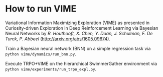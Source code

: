 # How to run VIME

Variational Information Maximizing Exploration (VIME) as presented in Curiosity-driven Exploration in Deep Reinforcement Learning via Bayesian Neural Networks by *R. Houthooft, X. Chen, Y. Duan, J. Schulman, F. De Turck, P. Abbeel* (http://arxiv.org/abs/1605.09674). 

Train a Bayesian neural network (BNN) on a simple regression task via `python vime/dynamics/run_bnn.py`.

Execute TRPO+VIME on the hierarchical SwimmerGather environment via `python vime/experiments/run_trpo_expl.py`.
